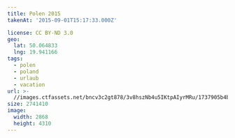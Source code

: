 ```yaml
---
title: Polen 2015
takenAt: '2015-09-01T15:17:33.000Z'

license: CC BY-ND 3.0
geo:
  lat: 50.064833
  lng: 19.941166
tags:
  - polen
  - poland
  - urlaub
  - vacation
url: >-
  //images.ctfassets.net/bncv3c2gt878/3v8hszNb4u5IKtpAIyrMRu/1737905b4b3427468ef34e5544b3c58f/polen-2015_25328746953_o
size: 2741410
image:
  width: 2868
  height: 4310
---
```

